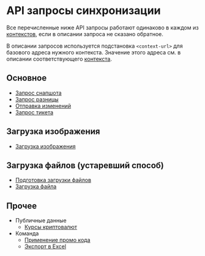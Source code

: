 API запросы синхронизации
=========================

Все перечисленные ниже API запросы работают одинаково в каждом из
[контекстов][context], если в описании запроса не сказано обратное.

В описании запросов используется подстановка `<context-url>` для
базового адреса нужного контекста. Значение этого адреса см. в описании
соответствующего [контекста][context].


Основное
--------

*   [Запрос снапшота](snapshot.md)
*   [Запрос разницы](diff.md)
*   [Отправка изменений](submit.md)
*   [Запрос тикета](ticket.md)

Загрузка изображения
--------------------

*   [Загрузка изображения](upload-image.md)

Загрузка файлов (устаревший способ)
-----------------------------------

*   [Подготовка загрузки файлов](uploader.old.md)
*   [Загрузка файла](upload.old.md)

Прочее
-------


*   Публичные данные
    *   [Курсы криптовалют](crypt-exchange-rate.md)
*   Команда
    *   [Применение промо кода](apply-promo-code.md)
    *   [Экспорт в Excel](export-xls.md)


[context]: ../02-context.md
